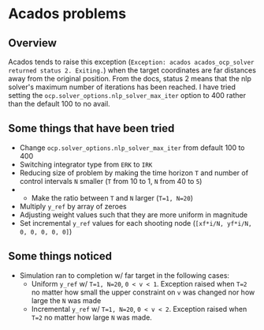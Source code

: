 # Acados problems

## Overview
Acados tends to raise this exception (`Exception: acados acados_ocp_solver returned status 2. Exiting.`) when the target coordinates are far distances away from the original position. From the docs, status 2 means that the nlp solver's maximum number of iterations has been reached. I have tried setting the `ocp.solver_options.nlp_solver_max_iter` option to 400 rather than the default 100 to no avail.

## Some things that have been tried
- Change `ocp.solver_options.nlp_solver_max_iter` from default 100 to 400
- Switching integrator type from `ERK` to `IRK`
- Reducing size of problem by making the time horizon `T` and number of control intervals `N` smaller (`T` from 10 to 1, `N` from 40 to `5`)
- - Make the ratio between `T` and `N` larger (`T=1, N=20`)
- Multiply `y_ref` by array of zeroes
- Adjusting weight values such that they are more uniform in magnitude
- Set incremental `y_ref` values for each shooting node (`[xf*i/N, yf*i/N, 0, 0, 0, 0, 0]`)

## Some things noticed
- Simulation ran to completion w/ far target in the following cases:
  - Uniform `y_ref` w/ `T=1, N=20`, `0 < v < 1`. Exception raised when `T=2` no matter how small the upper constraint on `v` was changed nor how large the `N` was made
  - Incremental `y_ref` w/ `T=1, N=20`, `0 < v < 2`. Exception raised when `T=2` no matter how large `N` was made.